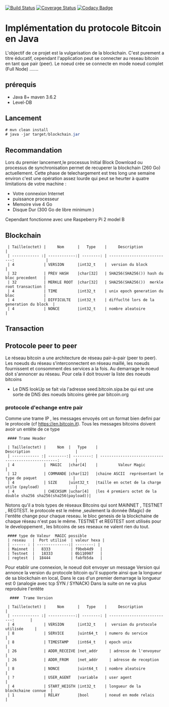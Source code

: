 [![Build Status](https://travis-ci.org/daloji/blockchain.svg?branch=master)](https://travis-ci.org/daloji/blockchain) 
[![Coverage Status](https://coveralls.io/repos/github/daloji/blockchain/badge.svg)](https://coveralls.io/github/daloji/blockchain)
[![Codacy Badge](https://api.codacy.com/project/badge/Grade/65c0fe9214ff4f0296102967274ef846)](https://www.codacy.com/manual/daloji/blockchain?utm_source=github.com&amp;utm_medium=referral&amp;utm_content=daloji/blockchain&amp;utm_campaign=Badge_Grade)

# Implémentation du protocole Bitcoin en Java

L'objectif de ce projet est la vulgarisation de la blockchain. C'est purement a titre éducatif, cependant l'application peut se connecter au reseau bitcoin en tant que pair (peer).
Le noeud crée se connecte en mode noeud complet (Full Node) .......

## prérequis
 * Java 8+ maven 3.6.2
 * Level-DB 

## Lancement
```java
# mvn clean install
# java -jar target/blockchain.jar
```
## Recommandation 
Lors du premier lancement,le processus Initial Block Download ou processus de synchronisation permet de recuperer la blockchain (260 Go) actuellement. Cette phase de telechargement est tres long une semaine environ c'est une opération assez lourde qui peut se heurter à quatre limitations de votre machine :
 * Votre connexion Internet 
 * puissance processeur
 * Memoire vive 4 Go
 * Disque Dur (300 Go de libre minimum )
 
Cependant fonctionne avec une Raspeberry Pi 2 model B
## Blockchain 

      
     | Taille(octet) |     Nom      |   Type    |     Description                           |
     | ------------ :| ------------:| --------: | ---------------------------:              | 
     | 4             | VERSION      |int32_t    |  version du block                         |
     | 32            | PREV HASH    |char[32]   | SHA256(SHA256()) hash du bloc precedent   |
     | 32            | MERKLE ROOT  |char[32]   | SHA256(SHA256())  merkle root transaction |
     | 4             | TIME         |int32_t    | unix epoch generation du bloc             |
     | 4             | DIFFICULTE   |int32_t    | diffuclté lors de la generation du block  |
     | 4             | NONCE        |int32_t    | nombre aleatoire                          |

## Transaction

## Protocole peer to peer
 Le réseau bitcoin a une architecture de réseau pair-à-pair (peer to peer). Les noeuds du réseau s'interconnectent en réseau maillé, les noeuds fournissent et consomment des services a la fois.
 Au demarrage le noeud doit s'annoncer au réseau. Pour cela il doit trouver la liste des noeuds bitcoins 
 * Le DNS lookUp se fait via l'adresse seed.bitcoin.sipa.be qui est une sorte de DNS des noeuds bitcoins gérée par bitcoin.org 
 
  ### protocole d'echange entre pair
  Comme une trame IP , les messages envoyés ont un format bien defini par le protocole (cf https://en.bitcoin.it). Tous les messages bitcoins doivent avoir un entête de ce type
  
     #### Trame Header
 
     | Taille(octet) |     Nom  |   Type    |                             Description                    |
     | ------------ :| --------:| --------: | ---------------------------------------------------:       | 
     | 4             |  MAGIC   |char[4]    |         Valeur Magic                                       |
     | 12            | COMMANDE |char[12]   |chaine ASCII  représentant le type de paquet                |
     | 4             | SIZE     |uint32_t   |taille en octet de la charge utile (payload)                |
     | 4             | CHECKSUM |uchar[4]   |les 4 premiers octet de la double sha256 sha256(sha256(payload))|
   
  Notons qu'il a trois types de réseaux Bitcoins qui sont  MAINNET , TESTNET , REGTEST. le protocole est le même ,seulement la donnée (Magic) de l'entête change pour chaque reseau. le bloc genesis de la blockchaine de chaque réseau n'est pas le même. TESTNET et REGTEST sont utilisés pour le developpement , les bitcoins de ses reseaux ne valent rien du tout.
   
     #### type de Valeur  MAGIC possible
     | reseau   |  Port utilisé  | valeur hexa |         
     | ------ : | --------------:| --------: | 
     | Mainnet  |  	8333         | f9beb4d9   |   
     | Testnet  |   18333        | 0b110907   |
     | regtest  |  18444         | fabfb5da   |

  
  
  Pour etablir une connexion, le noeud doit envoyer un message Version qui annonce la version du protocole bitcoin qu'il supporte ainsi que la longueur de sa blockchain en local, Dans le cas d'un premier demarrage la longueur est 0  (analogie avec tcp SYN / SYNACK)
  Dans la suite on ne va plus reproduire l'entête
  
      ####  Trame Version 
      
     | Taille(octet) |     Nom      |   Type    |     Description                    |
     | ------------ :| ------------:| --------: | ---------------------------:       | 
     | 4             | VERSION      |int32_t    |  version du protocole utilisée     |
     | 8             | SERVICE      |uint64_t   | numero du service                  |
     | 8             | TIMESTAMP    |int64_t    | epoch unix                         |
     | 26            | ADDR_RECEIVE |net_addr	  | adresse de l'envoyeur              |
     | 26            | ADDR_FROM    |net_addr	  | adresse de reception               |
     | 8             | NONCE        |uint64_t   | nombre aleatoire                   |
     | ?             | USER_AGENT   |variable   | user agent                         |
     | 4             | START_HEIGTH |int32_t    | longueur de la blockchaine connue  |
     | 1             | RELAY        |bool       | noeud en mode relais               |
